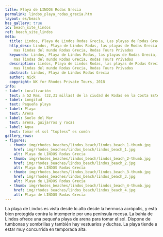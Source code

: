 ```yaml
---
title: Playa de LINDOS Rodas Grecia
permalink: lindos_playa_rodas_grecia.htm
layout: es/beach
has_gallery: true
id: beach_site_lindos
ref: beach_site_lindos
meta:
  title: Lindos, Playa de Lindos Rodas Grecia, Las playas de Rodas Grecia
  http_desc: Lindos, Playa de Lindos Rodas, las playas de Rodas Grecia, las playas
    mas lindas del mundo Rodas Grecia, Rodas Tours Privados
  keywords: Lindos, Playa de Lindos Rodas, las playas de Rodas Grecia, las playas
    mas lindas del mundo Rodas Grecia, Rodas Tours Privados
  description: Lindos, Playa de Lindos Rodas, las playas de Rodas Grecia, las playas
    mas lindas del mundo Rodas Grecia, Rodas Tours Privados
  abstract: Lindos, Playa de Lindos Rodas Grecia
  author: Nick
  copyright: NK for Rhodes Private Tours, 2018
info:
- label: Localización
  text: a 52 Kms. (32,31 millas) de la ciudad de Rodas en la Costa Este
- label: Longitud
  text: Pequeña playa
- label: Playa
  text: Arena
- label: Suelo del Mar
  text: arena, guijarros y rocas
- label: Agua
  text: tomar el sol “topless” es común
gallery_rows:
- figures:
  - thumb: img/rhodes_beaches/lindos_beach/lindos_beach_1-thumb.jpg
    href: img/rhodes_beaches/lindos_beach/lindos_beach_1.jpg
    alt: Playa de LINDOS Rodas Grecia
  - thumb: img/rhodes_beaches/lindos_beach/lindos_beach_2-thumb.jpg
    href: img/rhodes_beaches/lindos_beach/lindos_beach_2.jpg
    alt: Playa de LINDOS Rodas Grecia
  - thumb: img/rhodes_beaches/lindos_beach/lindos_beach_3-thumb.jpg
    href: img/rhodes_beaches/lindos_beach/lindos_beach_3.jpg
    alt: Playa de LINDOS Rodas Grecia
  - thumb: img/rhodes_beaches/lindos_beach/lindos_beach_4-thumb.jpg
    href: img/rhodes_beaches/lindos_beach/lindos_beach_4.jpg
    alt: Playa de LINDOS Rodas Grecia
---
```


La playa de Lindos es vista desde lo alto desde la hermosa acrópolis, y está bien protegida contra la intemperie por una península rocosa. La bahía de Lindos ofrece una pequeña playa de arena para tomar el sol. Dispone de tumbonas y sombrillas y también hay vestuarios y duchas. La playa tiende a estar muy concurrida en temporada alta.
